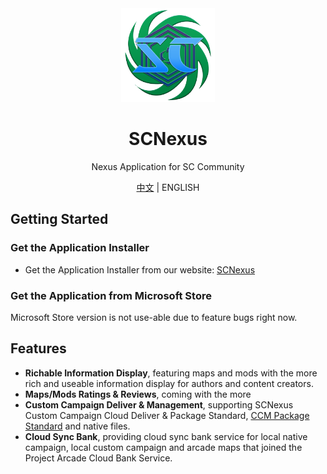 <div align="center">
  <a href="https://english.scnexus.net">
    <img src="./public/application_icon.png" width="150">
  </a>
  <h1>SCNexus</h1>
  <p>Nexus Application for SC Community</p>
  <p>
    <a href="https://github.com/MengLuoRJ/scnexus/blob/main/README.md">中文</a> | 
    ENGLISH
  </p>
</div>

## Getting Started

### Get the Application Installer

- Get the Application Installer from our website: [SCNexus](https://scnexus.net/)

### Get the Application from Microsoft Store

Microsoft Store version is not use-able due to feature bugs right now.

<!-- <a href="https://apps.microsoft.com/store/detail/9PL7DCMCN13X?launch=true&mode=full">
	<img src="https://get.microsoft.com/images/zh-CN%20dark.svg"/>
</a> -->

## Features

- **Richable Information Display**, featuring maps and mods with the more rich and useable information display for authors and content creators.
- **Maps/Mods Ratings & Reviews**, coming with the more
- **Custom Campaign Deliver & Management**, supporting SCNexus Custom Campaign Cloud Deliver & Package Standard, [CCM Package Standard](https://github.com/7thAce/SC2CCM) and native files.
- **Cloud Sync Bank**, providing cloud sync bank service for local native campaign, local custom campaign and arcade maps that joined the Project Arcade Cloud Bank Service.
